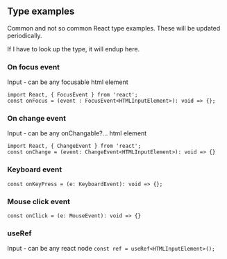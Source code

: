 ## Type examples 

Common and not so common React type examples. These will be updated periodically.

If I have to look up the type, it will endup here.

### On focus event
Input - can be any focusable html element

```
import React, { FocusEvent } from 'react';
const onFocus = (event : FocusEvent<HTMLInputElement>): void => {};
```
### On change event

Input - can be any onChangable?... html element
```
import React, { ChangeEvent } from 'react';
const onChange = (event: ChangeEvent<HTMLInputElement>): void => {}
```
### Keyboard event

```const onKeyPress = (e: KeyboardEvent): void => {};```

### Mouse click event

```const onClick = (e: MouseEvent): void => {}```

### useRef

Input - can be any react node
```const ref = useRef<HTMLInputElement>();```

